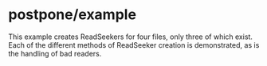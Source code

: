 postpone/example
================

This example creates ReadSeekers for four files, only three of which exist. Each of the different methods of ReadSeeker creation is demonstrated, as is the handling of bad readers.